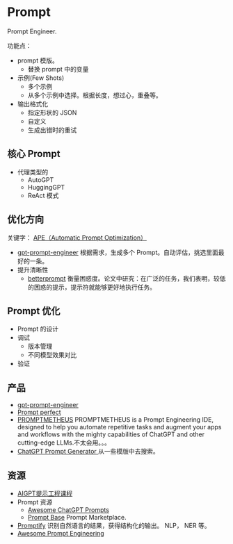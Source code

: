 # Prompt
Prompt Engineer.

功能点：
* prompt 模版。
  * 替换 prompt 中的变量
* 示例(Few Shots)
  * 多个示例
  * 从多个示例中选择。根据长度，想过心，重叠等。
* 输出格式化
  * 指定形状的 JSON
  * 自定义
  * 生成出错时的重试

## 核心 Prompt
* 代理类型的
  * AutoGPT
  * HuggingGPT
  * ReAct 模式

## 优化方向
关键字： [APE（Automatic Prompt Optimization）](https://www.promptingguide.ai/techniques/ape)
* [gpt-prompt-engineer](https://github.com/mshumer/gpt-prompt-engineer) 根据需求，生成多个 Prompt。自动评估，挑选里面最好的一条。
* 提升清晰性
  * [betterprompt](https://github.com/krrishdholakia/betterprompt) 衡量困惑度。论文中研究：在广泛的任务，我们表明，较低的困惑的提示，提示符就能够更好地执行任务。

## Prompt 优化
* Prompt 的设计
* 调试
  * 版本管理
  * 不同模型效果对比
* 验证

## 产品
* [gpt-prompt-engineer](https://github.com/mshumer/gpt-prompt-engineer)
* [Prompt perfect](https://promptperfect.jinaai.cn/)
* [PROMPTMETHEUS](https://promptmetheus.com/) 
PROMPTMETHEUS is a Prompt Engineering IDE, designed to help you automate repetitive tasks and augment your apps and workflows with the mighty capabilities of ChatGPT and other cutting-edge LLMs.不太会用。。。
* [ChatGPT Prompt Generator ](https://huggingface.co/spaces/merve/ChatGPT-prompt-generator) 从一些模版中去搜索。

## 资源
* [AIGPT提示工程课程](https://islinxu.github.io/prompt-engineering-note/Introduction/index.html)
* Prompt 资源
  * [Awesome ChatGPT Prompts](https://github.com/f/awesome-chatgpt-prompts)
  * [Prompt Base](https://promptbase.com/) Prompt Marketplace.
* [Promptify](https://github.com/promptslab/Promptify) 识别自然语言的结果，获得结构化的输出。 NLP， NER 等。
* [Awesome Prompt Engineering](https://github.com/promptslab/Awesome-Prompt-Engineering) 
